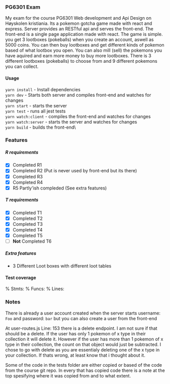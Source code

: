 ### PG6301 Exam
My exam for the course PG6301 Web development and Api Design on Høyskolen kristiania.
Its a pokemon gotcha game made with react and express. Server provides an RESTful api and serves the front-end.
The front-end is a single page application made with react. The game is simple. you get 3 lootboxes (pokeballs) when you create an account, aswell as 5000 coins.
You can then buy lootboxes and get different kinds of pokemon based of what lootbox you open. You can also mill (sell) the pokemons you have aquired and earn more money to buy more lootboxes. There is 3 different lootboxes (pokeballs) to choose from and 9 different pokemons you can collect.


#### Usage
`yarn install` - Install dependencies\
`yarn dev` - Starts both server and compiles front-end and watches for changes\
`yarn start` - starts the server\
`yarn test` - runs all jest tests\
`yarn watch:client` - compiles the front-end and watches for changes\
`yarn watch:server` - starts the server and watches for changes\
`yarn build` - builds the front-end\

### Features
##### R requirements
- [X] Completed R1
- [X] Completed R2 (Put is never used by front-end but its there)
- [X] Completed R3
- [X] Completed R4
- [X] R5 Partly'ish compleded (See extra features)
##### T requirements
- [X] Completed T1
- [X] Completed T2
- [X] Completed T3
- [X] Completed T4
- [X] Completed T5
- [ ] **Not** Completed T6

##### Extra features
- 3 Different Loot boxes with different loot tables 

#### Test coverage
% Stmts: 
% Funcs:
% Lines: 


### Notes
There is already a user account created when the server starts username: `Foo` and password: `bar` but you can also create a user from the front-end

At user-routes.js Line: 153 there is a delete endpoint. I am not sure if that should be a delete. If the user has only 1 pokemon of x type in their collection it will delete it. However if the user has more than 1 pokemon of x type in their collection, the count on that object would just be subtracted. I chose to go with delete as you are essentialy deleting one of the x type in your collection. If thats wrong, at least know that i thought about it.

Some of the code in the tests folder are either copied or based of the code from the course git repo. In every that has copied code there is a note at the top spesifying where it was copied from and to what extent.


